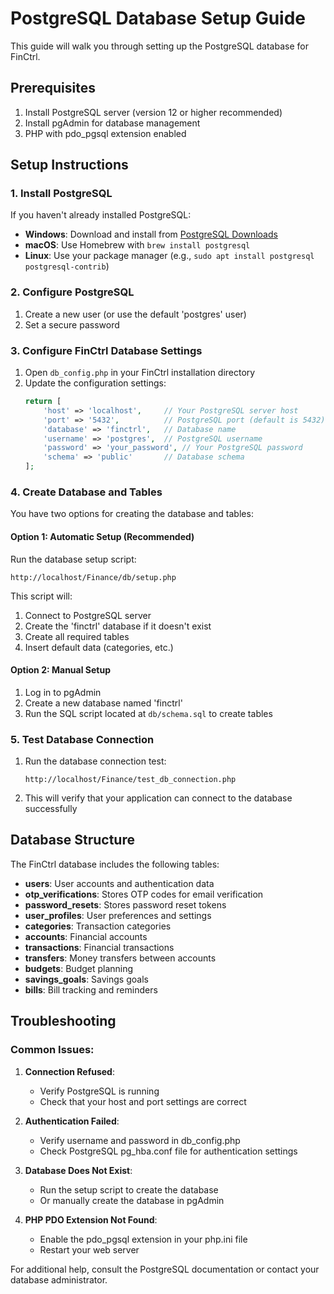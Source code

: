 # PostgreSQL Database Setup Guide

This guide will walk you through setting up the PostgreSQL database for FinCtrl.

## Prerequisites

1. Install PostgreSQL server (version 12 or higher recommended)
2. Install pgAdmin for database management
3. PHP with pdo_pgsql extension enabled

## Setup Instructions

### 1. Install PostgreSQL

If you haven't already installed PostgreSQL:

- **Windows**: Download and install from [PostgreSQL Downloads](https://www.postgresql.org/download/windows/)
- **macOS**: Use Homebrew with `brew install postgresql`
- **Linux**: Use your package manager (e.g., `sudo apt install postgresql postgresql-contrib`)

### 2. Configure PostgreSQL

1. Create a new user (or use the default 'postgres' user)
2. Set a secure password

### 3. Configure FinCtrl Database Settings

1. Open `db_config.php` in your FinCtrl installation directory
2. Update the configuration settings:
   ```php
   return [
       'host' => 'localhost',     // Your PostgreSQL server host
       'port' => '5432',          // PostgreSQL port (default is 5432)
       'database' => 'finctrl',   // Database name
       'username' => 'postgres',  // PostgreSQL username
       'password' => 'your_password', // Your PostgreSQL password
       'schema' => 'public'       // Database schema
   ];
   ```

### 4. Create Database and Tables

You have two options for creating the database and tables:

#### Option 1: Automatic Setup (Recommended)

Run the database setup script:
```
http://localhost/Finance/db/setup.php
```

This script will:
1. Connect to PostgreSQL server
2. Create the 'finctrl' database if it doesn't exist
3. Create all required tables
4. Insert default data (categories, etc.)

#### Option 2: Manual Setup

1. Log in to pgAdmin
2. Create a new database named 'finctrl'
3. Run the SQL script located at `db/schema.sql` to create tables

### 5. Test Database Connection

1. Run the database connection test:
   ```
   http://localhost/Finance/test_db_connection.php
   ```
2. This will verify that your application can connect to the database successfully

## Database Structure

The FinCtrl database includes the following tables:

- **users**: User accounts and authentication data
- **otp_verifications**: Stores OTP codes for email verification
- **password_resets**: Stores password reset tokens
- **user_profiles**: User preferences and settings
- **categories**: Transaction categories
- **accounts**: Financial accounts
- **transactions**: Financial transactions
- **transfers**: Money transfers between accounts
- **budgets**: Budget planning
- **savings_goals**: Savings goals
- **bills**: Bill tracking and reminders

## Troubleshooting

### Common Issues:

1. **Connection Refused**:
   - Verify PostgreSQL is running
   - Check that your host and port settings are correct

2. **Authentication Failed**:
   - Verify username and password in db_config.php
   - Check PostgreSQL pg_hba.conf file for authentication settings

3. **Database Does Not Exist**:
   - Run the setup script to create the database
   - Or manually create the database in pgAdmin

4. **PHP PDO Extension Not Found**:
   - Enable the pdo_pgsql extension in your php.ini file
   - Restart your web server

For additional help, consult the PostgreSQL documentation or contact your database administrator.